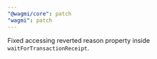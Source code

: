 ```yaml
---
"@wagmi/core": patch
"wagmi": patch
---
```


Fixed accessing reverted reason property inside `waitForTransactionReceipt`.
